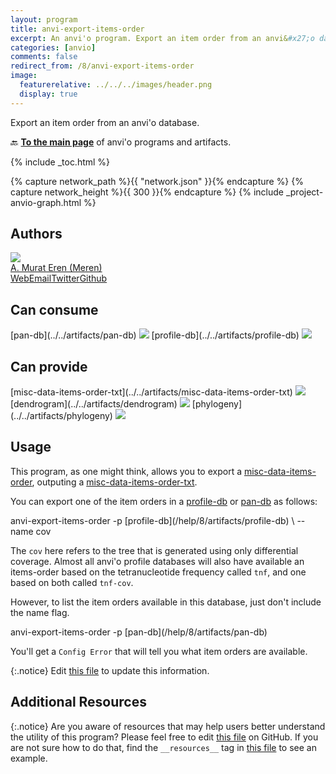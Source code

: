```yaml
---
layout: program
title: anvi-export-items-order
excerpt: An anvi'o program. Export an item order from an anvi&#x27;o database.
categories: [anvio]
comments: false
redirect_from: /8/anvi-export-items-order
image:
  featurerelative: ../../../images/header.png
  display: true
---
```


Export an item order from an anvi&#x27;o database.

🔙 **[To the main page](../../)** of anvi'o programs and artifacts.


{% include _toc.html %}
<div id="svg" class="subnetwork"></div>
{% capture network_path %}{{ "network.json" }}{% endcapture %}
{% capture network_height %}{{ 300 }}{% endcapture %}
{% include _project-anvio-graph.html %}


## Authors

<div class="anvio-person"><div class="anvio-person-info"><div class="anvio-person-photo"><img class="anvio-person-photo-img" src="../../images/authors/meren.jpg" /></div><div class="anvio-person-info-box"><a href="/people/meren" target="_blank"><span class="anvio-person-name">A. Murat Eren (Meren)</span></a><div class="anvio-person-social-box"><a href="http://merenlab.org" class="person-social" target="_blank"><i class="fa fa-fw fa-home"></i>Web</a><a href="mailto:a.murat.eren@gmail.com" class="person-social" target="_blank"><i class="fa fa-fw fa-envelope-square"></i>Email</a><a href="http://twitter.com/merenbey" class="person-social" target="_blank"><i class="fa fa-fw fa-twitter-square"></i>Twitter</a><a href="http://github.com/meren" class="person-social" target="_blank"><i class="fa fa-fw fa-github"></i>Github</a></div></div></div></div>



## Can consume


<p style="text-align: left" markdown="1"><span class="artifact-r">[pan-db](../../artifacts/pan-db) <img src="../../images/icons/DB.png" class="artifact-icon-mini" /></span> <span class="artifact-r">[profile-db](../../artifacts/profile-db) <img src="../../images/icons/DB.png" class="artifact-icon-mini" /></span></p>


## Can provide


<p style="text-align: left" markdown="1"><span class="artifact-p">[misc-data-items-order-txt](../../artifacts/misc-data-items-order-txt) <img src="../../images/icons/TXT.png" class="artifact-icon-mini" /></span> <span class="artifact-p">[dendrogram](../../artifacts/dendrogram) <img src="../../images/icons/NEWICK.png" class="artifact-icon-mini" /></span> <span class="artifact-p">[phylogeny](../../artifacts/phylogeny) <img src="../../images/icons/NEWICK.png" class="artifact-icon-mini" /></span></p>


## Usage


This program, as one might think, allows you to export a <span class="artifact-n">[misc-data-items-order](/help/8/artifacts/misc-data-items-order)</span>, outputing a <span class="artifact-n">[misc-data-items-order-txt](/help/8/artifacts/misc-data-items-order-txt)</span>. 

You can export one of the item orders in a <span class="artifact-n">[profile-db](/help/8/artifacts/profile-db)</span> or <span class="artifact-n">[pan-db](/help/8/artifacts/pan-db)</span> as follows: 

<div class="codeblock" markdown="1">
anvi&#45;export&#45;items&#45;order &#45;p <span class="artifact&#45;n">[profile&#45;db](/help/8/artifacts/profile&#45;db)</span> \
                        &#45;&#45;name cov
</div>

The `cov` here refers to the tree that is generated using only differential coverage. Almost all anvi'o profile databases will also have available an items-order based on the tetranucleotide frequency called `tnf`, and one based on both called `tnf-cov`. 

However, to list the item orders available in this database, just don't include the name flag.  

<div class="codeblock" markdown="1">
anvi&#45;export&#45;items&#45;order &#45;p <span class="artifact&#45;n">[pan&#45;db](/help/8/artifacts/pan&#45;db)</span> 
</div>

You'll get a `Config Error` that will tell you what item orders are available. 


{:.notice}
Edit [this file](https://github.com/merenlab/anvio/tree/master/anvio/docs/programs/anvi-export-items-order.md) to update this information.


## Additional Resources



{:.notice}
Are you aware of resources that may help users better understand the utility of this program? Please feel free to edit [this file](https://github.com/merenlab/anvio/tree/master/bin/anvi-export-items-order) on GitHub. If you are not sure how to do that, find the `__resources__` tag in [this file](https://github.com/merenlab/anvio/blob/master/bin/anvi-interactive) to see an example.
